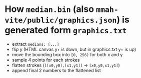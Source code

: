 # How `median.bin` (also `mmah-vite/public/graphics.json`) is generated form `graphics.txt`

- extract `medians: [...]`
- flip y (HTML canvas y+ is down, but in graphics.txt y+ is up)
- move the bounding box into `[0, 256)` for both x and y
- sample 4 points for each strokes
- flatten strokes (`[[x0,y0],[x1,y1]]` -> `[x0,y0,x1,y1]`)
- append final 2 numbers to the flattened list
